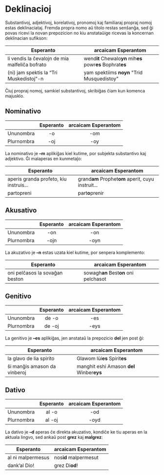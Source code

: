 # Deklinacioj

Substantivoj, adjektivoj, korelativoj, pronomoj kaj familiaraj propraj nomoj
estas deklinaciataj. Fremda propra nomo aŭ titolo restas senŝanĝa, sed ĝi povas
ricevi la novan prepozicion no kiu anstataŭige ricevas la koncernan deklinacian
sufikson:

| Esperanto                                      | arcaicam Esperantom                                         |
| ---------------------------------------------- | ----------------------------------------------------------- |
| li vendis la ĉevalojn de mia malfeliĉa bofrato | wend**it** Chewalo**yn** mih**es** powr**es** Bophrat**es** |
| (ni) jam spektis la “Tri Muskedistoj”-n        | yam spektiims **noyn** "Trid Musquedistoy"                  |

Ĉiuj propraj nomoj, samkiel substantivoj, skribiĝas ĉiam kun komenca majusklo.

## Nominativo

|            | Esperanto | arcaicam Esperantom |
| ---------- | :-----:   | :-----:             |
| Ununombra  | -o        | -om                 |
| Plurnombra | -oj       | -oy                 |

La nominativo je **–m** aplikiĝas kiel kutime, por subjekta substantivo kaj
adjektivo. Ĝi malaperas en kunmetaĵo:

| Esperanto                              | arcaicam Esperantom                                |
| -------                                | -------                                            |
| aperis granda profeto, kiu instruis... | grand**am** Prophet**om** aperit, cuyu instruit... |
| partopreni                             | part**o**prenir                                    |

## Akusativo

|            | Esperanto | arcaicam Esperantom |
| ---------- | :-----:   | :-----:             |
| Ununombra  | -on       | -on                 |
| Plurnombra | -ojn      | -oyn                |

La akuzativo je **–n** estas uzata kiel kutime, por senpera komplemento:

| Esperanto                      | arcaicam Esperantom                   |
| -------                        | -------                               |
| oni pelĉasos la sovaĝan beston | sowagh**an** Best**on** oni pelchasot |

## Genitivo

|            | Esperanto | arcaicam Esperantom |
| ---------- | :-----:   | :-----:             |
| Ununombra  | de -o     | -es                 |
| Plurnombra | de -oj    | -eys                |

La genitivo je **–es** aplikiĝas, jen anstataŭ la prepozicio **del** jen post
ĝi:

| Esperanto                    | arcaicam Esperantom                       |
| -------                      | -------                                   |
| la glavo de lia spirito      | Glawom lùi**es** Spirit**es**             |
| ŝi manĝis amason da vinberoj | manghit eshi Amason **del** Winber**eys** |

## Dativo

|            | Esperanto | arcaicam Esperantom |
| ---------- | :-----:   | :-----:             |
| Ununombra  | al -o     | -od                 |
| Plurnombra | al -oj    | -oyd                |

La dativo je **–d** aperas ĉe direkta akuzativo, kondiĉe ke tiu aperas en la
aktuala lingvo, sed ankaŭ post **grez** kaj **malgrez**:

| Esperanto         | arcaicam Esperantom   |
| -------           | -------               |
| al ni malpermesus | nos**id** malpermesut |
| dank’al Dio!      | grez Di**od**!        |

